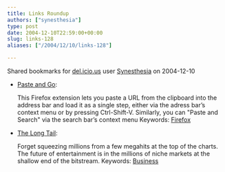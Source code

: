 ```yaml
---
title: Links Roundup
authors: ["synesthesia"]
type: post
date: 2004-12-10T22:59:00+00:00
slug: links-128 
aliases: ["/2004/12/10/links-128"]

---
```

Shared bookmarks for [del.icio.us][1] user  [Synesthesia][2] on 2004-12-10

  * [Paste and Go][3]:
  
    This Firefox extension lets you paste a URL from the clipboard into the address bar and load it as a single step, either via the adress bar&#8217;s context menu or by pressing Ctrl-Shift-V. Similarly, you can "Paste and Search" via the search bar&#8217;s context menu Keywords: [Firefox][4]
  * [The Long Tail][5]:
  
    Forget squeezing millions from a few megahits at the top of the charts. The future of entertainment is in the millions of niche markets at the shallow end of the bitstream. Keywords: [Business][6]

 [1]: https://del.icio.us/
 [2]: https://del.icio.us/synesthesia
 [3]: https://www.tecwizards.de/mozilla/ "https://www.tecwizards.de/mozilla/"
 [4]: https://del.icio.us/synesthesia/Firefox
 [5]: https://www.wired.com/wired/archive/12.10/tail.html?pg=5 "https://www.wired.com/wired/archive/12.10/tail.html?pg=5"
 [6]: https://del.icio.us/synesthesia/Business